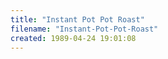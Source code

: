 ```yaml
---
title: "Instant Pot Pot Roast"
filename: "Instant-Pot-Pot-Roast"
created: 1989-04-24 19:01:08
---
```

